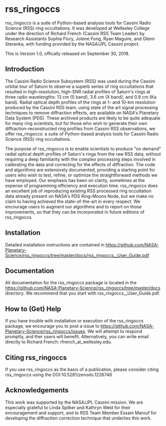 # rss_ringoccs
rss_ringoccs is a suite of Python-based analysis tools for Cassini Radio Science (RSS) ring occultations. It was developed at Wellesley College under the direction of Richard French (Cassini RSS Team Leader) by Research Assistants Sophia Flury, Jolene Fong, Ryan Maguire, and Glenn Steranka, with funding provided by the NASA/JPL Cassini project.

This is Version 1.0, offically released on September 30, 2018.

## Introduction
The Cassini Radio Science Subsystem (RSS) was used during the Cassini orbital tour of Saturn to observe a superb series of ring occultations that resulted in high-resolution, high-SNR radial profiles of Saturn's rings at three radio wavelengths: 13 cm (S band), 3.6 cm (X band), and 0.9 cm (Ka band). Radial optical depth profiles of the rings at 1- and 10-km resolution produced by the Cassini RSS team, using state of the art signal processing techniques to remove diffraction effects, are available on NASA's Planetary Data System (PDS). These archived products are likely to be quite adequate for many ring scientists, but for those who wish to generate their own diffraction-reconstructed ring profiles from Cassini RSS observations, we offer rss_ringoccs: a suite of Python-based  analysis tools for Cassini Radio Science (RSS) ring occultations.

The purpose of rss_ringoccs is to enable scientists to produce "on demand" radial optical depth profiles of Saturn's rings from the raw RSS data, without requiring a deep familiarity with the complex processing steps involved in calibrating the data and correcting for the effects of diffraction. The code and algorithms are extensively documented, providing a starting point for users who wish to test, refine, or optimize the straightforward methods we have employed. Our emphasis has been on clarity, sometimes at the expense of programming efficiency and execution time. rss_ringoccs does an excellent job of reproducing existing RSS processed ring occultation data already present on NASA's PDS Ring-Moons Node, but we make no claim to having achieved the state-of-the-art in every respect. We encourage users to augment our algorithms and to report on those improvements, so that they can be  incorporated in future editions of rss_ringoccs. 

## Installation
Detailed installation instructions are contained in https://github.com/NASA-Planetary-Science/rss_ringoccs/tree/master/docs/rss_ringoccs__User_Guide.pdf 

<!--- 
Streamlined installation instructions are provided in https://github.com/NASA-Planetary-;Science/rss_ringoccs/tree/master/docs/Quick_Start_Installation_Guide_for_rss_ringoccs.pdf 
-->

## Documentation
All documentation for the rss_ringoccs package is located in the https://github.com/NASA-Planetary-Science/rss_ringoccs/tree/master/docs
directory. We recommend that you start with rss_ringoccs__User_Guide.pdf.

<!---
Tutorials in the form of Jupyter notebooks are located in https://github.com/NASA-Planetary-Science/rss_ringoccs/tree/master/tutorials
-->

## How to (Get) Help
If you have trouble with installation or execution of the rss_ringoccs package, we encourage you to post a issue to https://github.com/NASA-Planetary-Science/rss_ringoccs/issues. We will attempt to respond promptly, and ther users will benefit. Alternatively, you can write email directly to Richard French: rfrench_at_wellesley.edu.
## Citing rss_ringoccs
If you use rss_ringoccs as the basis of a publication, please consider 
citing rss_ringoccs using the DOI:10.5281/zenodo.1226748

## Acknowledgements
This work was supported by the NASA/JPL Cassini mission. We are especially grateful 
to Linda Spilker and Kathryn Weld for their encouragement and support, and to 
RSS Team Member Essam Marouf for developing the diffraction correction technique
that underlies this work.
